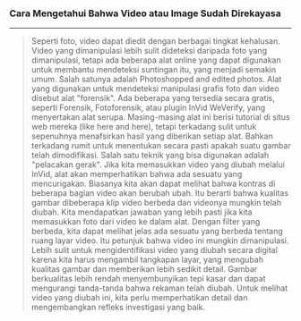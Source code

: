 ### Cara Mengetahui Bahwa Video atau Image Sudah Direkayasa
---
>Seperti foto, video dapat diedit dengan berbagai tingkat kehalusan. Video yang dimanipulasi lebih sulit dideteksi daripada foto yang dimanipulasi, tetapi ada beberapa alat online yang dapat digunakan untuk membantu mendeteksi suntingan itu, yang menjadi semakin umum.
Salah satunya adalah Photoshopped and edited photos.
Alat yang digunakan untuk mendeteksi manipulasi grafis foto dan video disebut alat "forensik". Ada beberapa yang tersedia secara gratis, seperti Forensik, Fotoforensik, atau plugin InVid WeVerify, yang menyertakan alat serupa. Masing-masing alat ini berisi tutorial di situs web mereka (like here and here), tetapi terkadang sulit untuk sepenuhnya menafsirkan hasil yang diberikan setiap alat. Bahkan terkadang rumit untuk menentukan secara pasti apakah suatu gambar telah dimodifikasi.
Salah satu teknik yang bisa digunakan adalah "pelacakan gerak". Jika kita memasukkan video yang diubah melalui InVid, alat akan memperhatikan bahwa ada sesuatu yang mencurigakan. Biasanya kita akan dapat melihat bahwa kontras di beberapa bagian video akan berubah ubah. Itu berarti bahwa kualitas gambar dibeberapa klip video berbeda dan videonya mungkin telah diubah.
Kita mendapatkan jawaban yang lebih pasti jika kita memasukkan foto dari video ke dalam alat. Dengan filter yang berbeda, kita dapat melihat jelas ada sesuatu yang berbeda tentang ruang layar video. Itu petunjuk bahwa video ini mungkin dimanipulasi.
Lebih sulit untuk mengidentifikasi video yang diubah secara digital karena kita harus mengambil tangkapan layar, yang mengubah kualitas gambar dan memberikan lebih sedikit detail. Gambar berkualitas lebih rendah menyembunyikan tepi kasar dan dapat mengurangi tanda-tanda bahwa rekaman telah diubah. Untuk melihat video yang diubah ini, kita perlu memperhatikan detail dan mengembangkan refleks investigasi yang baik.